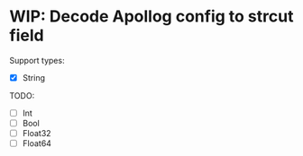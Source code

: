 # WIP: Decode Apollog config to strcut field

Support types:

- [x] String

TODO:

- [ ] Int
- [ ] Bool
- [ ] Float32
- [ ] Float64

